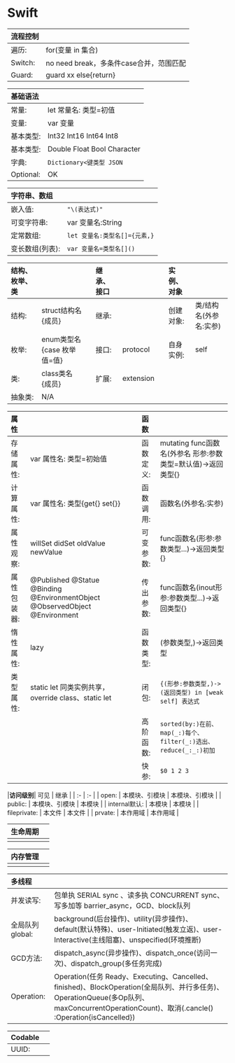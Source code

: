 # Swift

|**流程控制**|  |
| :- | :- |
| 遍历: | for(变量 in 集合) |
| Switch: | no need break，多条件case合并，范围匹配 |
| Guard: | guard xx else{return} |

|**基础语法**|  |
| :- | :- |
| 常量: | let 常量名: 类型=初值 |
| 变量: | var 变量 |
| 基本类型: | Int32 Int16 Int64 Int8 |
| 基本类型: | Double Float Bool Character |
| 字典: | ```Dictionary<键类型 JSON``` |
| Optional: | OK |

|**字符串、数组**|  |
| :- | :- |
| 嵌入值: | ```"\(表达式)"``` |
| 可变字符串: | var 变量名:String |
| 定常数组: | ```let 变量名:类型名[]={元素,}``` |
| 变长数组(列表): | ```var 变量名=类型名[]()``` |

|**结构、枚举、类**|  |  |**继承、接口**|  |  |**实例、对象**|  |
| :- | :- | :- | :- | :- | :- | :- | :- |
| 结构: | struct结构名{成员} |  | 继承: |  |  | 创建对象: | 类/结构名(外参名:实参) |
| 枚举: | enum类型名{case 枚举值=值} |  | 接口: | protocol |  | 自身实例: | self |
| 类: | class类名{成员} |  | 扩展: | extension |  |  |  |
| 抽象类: | N/A |  |  |  |

|**属性**|  |  |**函数**|  |
| :- | :- | :- | :- | :- |
| 存储属性: | var 属性名: 类型=初始值 |  | 函数定义: | mutating func函数名(外参名 形参:参数类型=默认值)->返回类型{} |
| 计算属性: | var 属性名: 类型{get{} set{}} |  | 函数调用: | 函数名(外参名:实参) |
| 属性观察: | willSet didSet oldValue newValue |  | 可变参数: | func函数名(形参:参数类型...)->返回类型{} |
| 属性包装器: | @Published @Statue @Binding @EnvironmentObject @ObservedObject @Environment |  | 传出参数: | func函数名(inout形参:参数类型...)->返回类型{} |
| 惰性属性: | lazy |  | 函数类型: | (参数类型,)->返回类型 |
| 类型属性: | static let 同类实例共享，override class、static let |  | 闭包: | ```{(形参:参数类型,)->(返回类型) in [weak self] 表达式``` |
|  |  |  | 高阶函数: | ```sorted(by:)在前、map(_:)每个、filter(_:)选出、reduce(_:_:)初加``` |
|  |  |  | 快参: | ```$0 1 2 3``` |

|**访问级别**| 可见 | 继承 |
| :- | :- |
| open: | 本模块、引模块 | 本模块、引模块 |
| public: | 本模块、引模块 | 本模块 |
| internal默认: | 本模块 | 本模块 |
| fileprivate: | 本文件 | 本文件  |
| prvate: | 本作用域  | 本作用域 |

|**生命周期**|  |
| :- | :- |
|  |  |

|**内存管理**|  |
| :- | :- |
|  |  |

|**多线程**|  |
| :- | :- |
| 并发读写: | 包单执 SERIAL sync 、读多执 CONCURRENT sync、写多加等 barrier_async，GCD、block队列 |
| 全局队列 global: | background(后台操作)、utility(异步操作)、default(默认特殊)、user-Initiated(触发立返)、user-Interactive(主线阻塞)、unspecified(环境推断) |
| GCD方法: | dispatch_async(异步操作)、dispatch_once(访问一次)、dispatch_group(多任务完成) |
| Operation: | Operation(任务 Ready、Executing、Cancelled、finished)、BlockOperation(全局队列、并行多任务)、OperationQueue(多Op队列、maxConcurrentOperationCount)、取消(.cancle() :Operation{isCancelled})|

|**Codable**|  |
| :- | :- |
| UUID: |  | 
